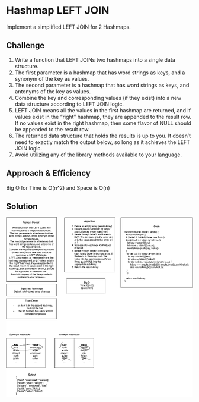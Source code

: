 # Hashmap LEFT JOIN
Implement a simplified LEFT JOIN for 2 Hashmaps.

## Challenge
1. Write a function that LEFT JOINs two hashmaps into a single data structure.
1. The first parameter is a hashmap that has word strings as keys, and a synonym of the key as values.
1. The second parameter is a hashmap that has word strings as keys, and antonyms of the key as values.
1. Combine the key and corresponding values (if they exist) into a new data structure according to LEFT JOIN logic.
1. LEFT JOIN means all the values in the first hashmap are returned, and if values exist in the “right” hashmap, they are appended to the result row. If no values exist in the right hashmap, then some flavor of NULL should be appended to the result row.
1. The returned data structure that holds the results is up to you. It doesn’t need to exactly match the output below, so long as it achieves the LEFT JOIN logic.
1. Avoid utilizing any of the library methods available to your language.

## Approach & Efficiency
Big O for Time is O(n^2) and Space is O(n)
## Solution
![Whiteboard](./CC33.png)